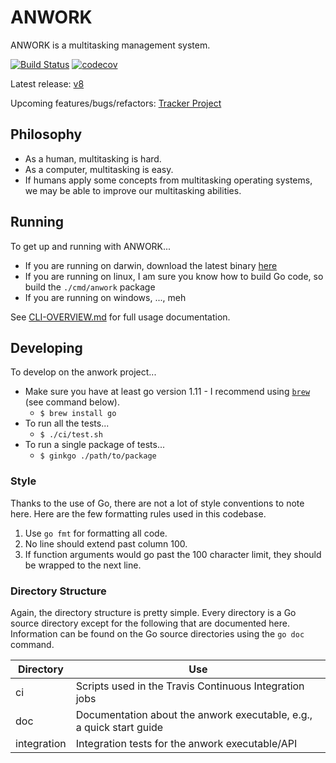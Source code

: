 # ANWORK

ANWORK is a multitasking management system.

[![Build Status](https://travis-ci.org/ankeesler/anwork.svg?branch=master)](https://travis-ci.org/ankeesler/anwork)
[![codecov](https://codecov.io/gh/ankeesler/anwork/branch/master/graph/badge.svg)](https://codecov.io/gh/ankeesler/anwork)

Latest release: [v8](https://github.com/ankeesler/anwork/releases/v8)

Upcoming features/bugs/refactors: [Tracker Project](https://www.pivotaltracker.com/n/projects/2230869)

## Philosophy

- As a human, multitasking is hard.
- As a computer, multitasking is easy.
- If humans apply some concepts from multitasking operating systems, we may be able to improve our multitasking abilities.

## Running

To get up and running with ANWORK...
- If you are running on darwin, download the latest binary [here](https://github.com/ankeesler/anwork/releases/latest)
- If you are running on linux, I am sure you know how to build Go code, so build the `./cmd/anwork` package
- If you are running on windows, ..., meh

See [CLI-OVERVIEW.md](doc/CLI-OVERVIEW.md) for full usage documentation.

## Developing

To develop on the anwork project...
- Make sure you have at least go version 1.11 - I recommend using [`brew`](https://brew.sh/) (see command below).
  - `$ brew install go`
- To run all the tests...
  - `$ ./ci/test.sh`
- To run a single package of tests...
  - `$ ginkgo ./path/to/package`

### Style

Thanks to the use of Go, there are not a lot of style conventions to note here. Here are the few
formatting rules used in this codebase.
1. Use `go fmt` for formatting all code.
2. No line should extend past column 100.
3. If function arguments would go past the 100 character limit, they should be wrapped to the next
   line.

### Directory Structure

Again, the directory structure is pretty simple. Every directory is a Go source directory except for
the following that are documented here. Information can be found on the Go source directories using
the `go doc` command.

| Directory | Use |
| --- | --- |
| ci | Scripts used in the Travis Continuous Integration jobs |
| doc | Documentation about the anwork executable, e.g., a quick start guide |
| integration | Integration tests for the anwork executable/API |
